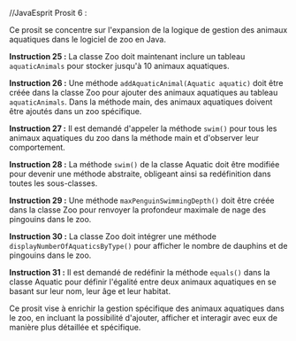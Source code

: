 //JavaEsprit
Prosit 6 :

Ce prosit se concentre sur l'expansion de la logique de gestion des animaux aquatiques dans le logiciel de zoo en Java.

**Instruction 25 :**
La classe Zoo doit maintenant inclure un tableau `aquaticAnimals` pour stocker jusqu'à 10 animaux aquatiques.

**Instruction 26 :**
Une méthode `addAquaticAnimal(Aquatic aquatic)` doit être créée dans la classe Zoo pour ajouter des animaux aquatiques au tableau `aquaticAnimals`. Dans la méthode main, des animaux aquatiques doivent être ajoutés dans un zoo spécifique.

**Instruction 27 :**
Il est demandé d'appeler la méthode `swim()` pour tous les animaux aquatiques du zoo dans la méthode main et d'observer leur comportement.

**Instruction 28 :**
La méthode `swim()` de la classe Aquatic doit être modifiée pour devenir une méthode abstraite, obligeant ainsi sa redéfinition dans toutes les sous-classes.

**Instruction 29 :**
Une méthode `maxPenguinSwimmingDepth()` doit être créée dans la classe Zoo pour renvoyer la profondeur maximale de nage des pingouins dans le zoo.

**Instruction 30 :**
La classe Zoo doit intégrer une méthode `displayNumberOfAquaticsByType()` pour afficher le nombre de dauphins et de pingouins dans le zoo.

**Instruction 31 :**
Il est demandé de redéfinir la méthode `equals()` dans la classe Aquatic pour définir l'égalité entre deux animaux aquatiques en se basant sur leur nom, leur âge et leur habitat.

Ce prosit vise à enrichir la gestion spécifique des animaux aquatiques dans le zoo, en incluant la possibilité d'ajouter, afficher et interagir avec eux de manière plus détaillée et spécifique.
